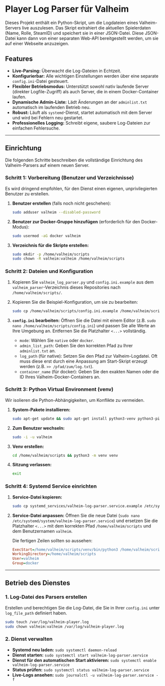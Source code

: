 # Player Log Parser für Valheim

Dieses Projekt enthält ein Python-Skript, um die Logdateien eines Valheim-Servers live auszulesen. Das Skript extrahiert die aktuellen Spielerdaten (Name, Rolle, SteamID) und speichert sie in einer JSON-Datei. Diese JSON-Datei kann dann von einer separaten Web-API bereitgestellt werden, um sie auf einer Webseite anzuzeigen.

## Features

-   **Live-Parsing:** Überwacht die Log-Dateien in Echtzeit.
-   **Konfigurierbar:** Alle wichtigen Einstellungen werden über eine separate `config.ini`-Datei gesteuert.
-   **Flexibler Betriebsmodus:** Unterstützt sowohl nativ laufende Server (direkter Logfile-Zugriff) als auch Server, die in einem Docker-Container laufen.
-   **Dynamische Admin-Liste:** Lädt Änderungen an der `adminlist.txt` automatisch im laufenden Betrieb neu.
-   **Robust:** Läuft als `systemd`-Dienst, startet automatisch mit dem Server und wird bei Fehlern neu gestartet.
-   **Professionelles Logging:** Schreibt eigene, saubere Log-Dateien zur einfachen Fehlersuche.

---

## Einrichtung

Die folgenden Schritte beschreiben die vollständige Einrichtung des Valheim-Parsers auf einem neuen Server.

### Schritt 1: Vorbereitung (Benutzer und Verzeichnisse)

Es wird dringend empfohlen, für den Dienst einen eigenen, unprivilegierten Benutzer zu erstellen.

1.  **Benutzer erstellen** (falls noch nicht geschehen):
    ```bash
    sudo adduser valheim --disabled-password
    ```

2.  **Benutzer zur Docker-Gruppe hinzufügen** (erforderlich für den Docker-Modus):
    ```bash
    sudo usermod -aG docker valheim
    ```

3.  **Verzeichnis für die Skripte erstellen:**
    ```bash
    sudo mkdir -p /home/valheim/scripts
    sudo chown -R valheim:valheim /home/valheim/scripts
    ```

### Schritt 2: Dateien und Konfiguration

1.  Kopieren Sie `valheim_log_parser.py` und `config.ini.example` aus dem `valheim_parser`-Verzeichnis dieses Repositories nach `/home/valheim/scripts/`.

2.  Kopieren Sie die Beispiel-Konfiguration, um sie zu bearbeiten:
    ```bash
    sudo cp /home/valheim/scripts/config.ini.example /home/valheim/scripts/config.ini
    ```

3.  **`config.ini` bearbeiten:**
    Öffnen Sie die Datei mit einem Editor (z.B. `sudo nano /home/valheim/scripts/config.ini`) und passen Sie alle Werte an Ihre Umgebung an. Entfernen Sie die Platzhalter `<...>` vollständig.
    -   `mode`: Wählen Sie `native` oder `docker`.
    -   `admin_list_path`: Geben Sie den korrekten Pfad zu Ihrer `adminlist.txt` an.
    -   `log_path` (für native): Setzen Sie den Pfad zur Valheim-Logdatei. Oft muss diese erst durch eine Anpassung am Start-Skript erzeugt werden (z.B. `>> /pfad/zum/log.txt`).
    -   `container_name` (für docker): Geben Sie den exakten Namen oder die ID Ihres Valheim-Docker-Containers an.

### Schritt 3: Python Virtual Environment (venv)

Wir isolieren die Python-Abhängigkeiten, um Konflikte zu vermeiden.

1.  **System-Pakete installieren:**
    ```bash
    sudo apt-get update && sudo apt-get install python3-venv python3-pip -y
    ```
2.  **Zum Benutzer wechseln:**
    ```bash
    sudo -i -u valheim
    ```
3.  **Venv erstellen:**
    ```bash
    cd /home/valheim/scripts && python3 -m venv venv
    ```
4.  **Sitzung verlassen:**
    ```bash
    exit
    ```

### Schritt 4: Systemd Service einrichten

1.  **Service-Datei kopieren:**
    ```bash
    sudo cp systemd_services/valheim-log-parser.service.example /etc/systemd/system/valheim-log-parser.service
    ```
2.  **Service-Datei anpassen:**
    Öffnen Sie die neue Datei (`sudo nano /etc/systemd/system/valheim-log-parser.service`) und ersetzen Sie die Platzhalter `<...>` mit dem korrekten Pfad `/home/valheim/scripts` und dem Benutzernamen `valheim`.

    Die fertigen Zeilen sollten so aussehen:
    ```ini
    ExecStart=/home/valheim/scripts/venv/bin/python3 /home/valheim/scripts/valheim_log_parser.py
    WorkingDirectory=/home/valheim/scripts
    User=valheim
    Group=docker
    ```

---

## Betrieb des Dienstes

### 1. Log-Datei des Parsers erstellen

Erstellen und berechtigen Sie die Log-Datei, die Sie in Ihrer `config.ini` unter `log_file_path` definiert haben.

```bash
sudo touch /var/log/valheim-player.log
sudo chown valheim:valheim /var/log/valheim-player.log
```

### 2. Dienst verwalten

-   **Systemd neu laden:** `sudo systemctl daemon-reload`
-   **Dienst starten:** `sudo systemctl start valheim-log-parser.service`
-   **Dienst für den automatischen Start aktivieren:** `sudo systemctl enable valheim-log-parser.service`
-   **Status prüfen:** `sudo systemctl status valheim-log-parser.service`
-   **Live-Logs ansehen:** `sudo journalctl -u valheim-log-parser.service -f`
